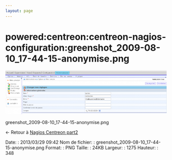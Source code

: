 ```yaml
---
layout: page
---
```


powered:centreon:centreon-nagios-configuration:greenshot\_2009-08-10\_17-44-15-anonymise.png
============================================================================================

[![greenshot\_2009-08-10\_17-44-15-anonymise.png](../../../../assets/media/powered/centreon/centreon-nagios-configuration/greenshot_2009-08-10_17-44-15-anonymise.png@cache=&w=900&h=245 "greenshot_2009-08-10_17-44-15-anonymise.png")](../../../../assets/media/powered/centreon/centreon-nagios-configuration/greenshot_2009-08-10_17-44-15-anonymise.png@cache= "Afficher le fichier original")

greenshot\_2009-08-10\_17-44-15-anonymise.png

← Retour à [Nagios Centreon
part2](../../../../centreon/nagios-centreon-part2.html "centreon:nagios-centreon-part2")

Date:
:   2013/03/29 09:42
Nom de fichier:
:   greenshot\_2009-08-10\_17-44-15-anonymise.png
Format:
:   PNG
Taille:
:   24KB
Largeur:
:   1275
Hauteur:
:   348

